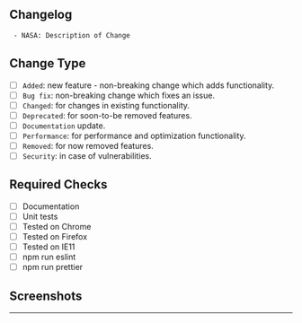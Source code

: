 ## Changelog

```changelog
 - NASA: Description of Change
```

## Change Type

- [ ] `Added`: new feature - non-breaking change which adds functionality.
- [ ] `Bug fix`: non-breaking change which fixes an issue.
- [ ] `Changed`: for changes in existing functionality.
- [ ] `Deprecated`: for soon-to-be removed features.
- [ ] `Documentation` update.
- [ ] `Performance`: for performance and optimization functionality.
- [ ] `Removed`: for now removed features.
- [ ] `Security`: in case of vulnerabilities.

## Required Checks

- [ ] Documentation
- [ ] Unit tests
- [ ] Tested on Chrome
- [ ] Tested on Firefox
- [ ] Tested on IE11
- [ ] npm run eslint
- [ ] npm run prettier

## Screenshots

---
